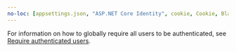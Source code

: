 ```yaml
---
no-loc: [appsettings.json, "ASP.NET Core Identity", cookie, Cookie, Blazor, "Blazor Server", "Blazor WebAssembly", "Identity", "Let's Encrypt", Razor, SignalR]
---
```

For information on how to globally require all users to be authenticated, see [Require authenticated users](xref:security/authorization/secure-data#rau).